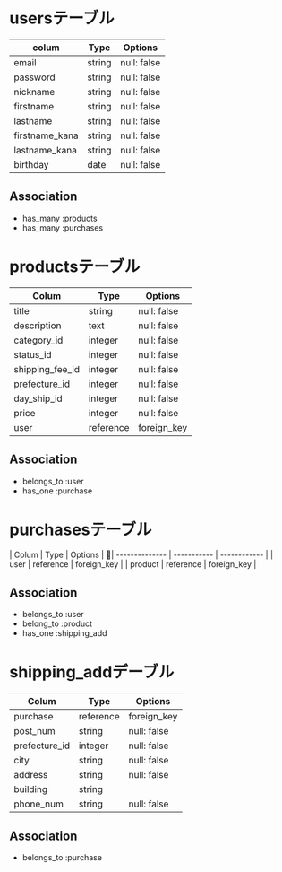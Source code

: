   # usersテーブル

| colum          |  Type       | Options      |
| -------------- | ----------- | ------------ |
| email          | string      | null: false  |
| password       | string      | null: false  |
| nickname       | string      | null: false  |
| firstname      | string      | null: false  |
| lastname       | string      | null: false  |
| firstname_kana | string      | null: false  |
| lastname_kana  | string      | null: false  |
| birthday       | date        | null: false  |

  ## Association
 - has_many :products
 - has_many :purchases

  # productsテーブル
| Colum          |  Type       | Options      |
| -------------- | ----------- | ------------ |
| title          | string      | null: false  |
| description    | text        | null: false  |
| category_id    | integer     | null: false  |
| status_id      | integer     | null: false  |
| shipping_fee_id| integer     | null: false  |
| prefecture_id  | integer     | null: false  |
| day_ship_id    | integer     | null: false  |
| price          | integer     | null: false  |
| user           | reference   | foreign_key  |

  ## Association
 - belongs_to :user
 - has_one :purchase

  # purchasesテーブル
| Colum          | Type        | Options      |
| -------------- | ----------- | ------------ |
| user           | reference   | foreign_key  |
| product        | reference   | foreign_key  |

  ## Association
 - belongs_to :user
 - belong_to :product
 - has_one :shipping_add

  # shipping_addデーブル
| Colum         | Type        | Options       |
| ------------- | ----------- | ------------- |
| purchase      | reference   | foreign_key   |
| post_num      | string      | null: false   |
| prefecture_id | integer     | null: false   |
| city          | string      | null: false   |
| address       | string      | null: false   |
| building      | string      |               |
| phone_num     | string      | null: false   |


 ## Association
 - belongs_to :purchase


